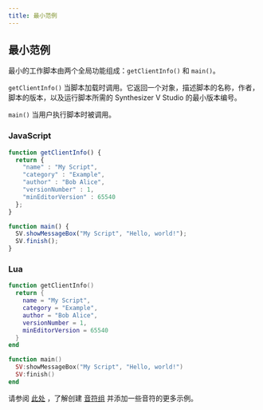 ```yaml
---
title: 最小范例
---
```


## 最小范例

最小的工作脚本由两个全局功能组成：`getClientInfo()` 和 `main()`。

`getClientInfo()` 当脚本加载时调用。它返回一个对象，描述脚本的名称，作者，脚本的版本，以及运行脚本所需的 Synthesizer V Studio 的最小版本编号。

`main()` 当用户执行脚本时被调用。

### JavaScript
```js
function getClientInfo() {
  return {
    "name" : "My Script",
    "category" : "Example",
    "author" : "Bob Alice",
    "versionNumber" : 1,
    "minEditorVersion" : 65540
  };
}

function main() {
  SV.showMessageBox("My Script", "Hello, world!");
  SV.finish();
}
```

### Lua

```lua
function getClientInfo()
  return {
    name = "My Script",
    category = "Example",
    author = "Bob Alice",
    versionNumber = 1,
    minEditorVersion = 65540
  }
end

function main()
  SV:showMessageBox("My Script", "Hello, world!")
  SV:finish()
end
```

请参阅 [此处](https://github.com/Dreamtonics/svstudio-scripts/tree/master/HelloWorld) ，了解创建 [音符组](../classes/note_group.md) 并添加一些音符的更多示例。